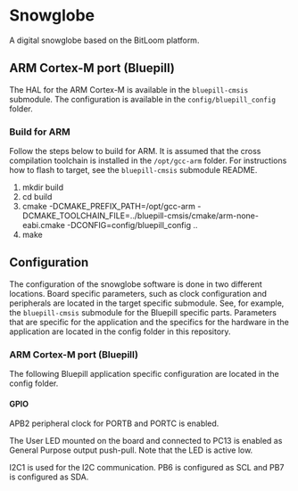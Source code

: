# Snowglobe

A digital snowglobe based on the BitLoom platform.

## ARM Cortex-M port (Bluepill)

The HAL for the ARM Cortex-M is available in the `bluepill-cmsis` submodule.
The configuration is available in the `config/bluepill_config` folder.

### Build for ARM

Follow the steps below to build for ARM. It is assumed that the cross
compilation toolchain is installed in the `/opt/gcc-arm` folder. For
instructions how to flash to target, see the `bluepill-cmsis` submodule README.

1. mkdir build
1. cd build
1. cmake -DCMAKE_PREFIX_PATH=/opt/gcc-arm -DCMAKE_TOOLCHAIN_FILE=../bluepill-cmsis/cmake/arm-none-eabi.cmake -DCONFIG=config/bluepill_config ..
1. make

## Configuration

The configuration of the snowglobe software is done in two different locations.
Board specific parameters, such as clock configuration and peripherals are
located in the target specific submodule. See, for example, the `bluepill-cmsis`
submodule for the Bluepill specific parts. Parameters that are specific for the
application and the specifics for the hardware in the application are located in
the config folder in this repository.

### ARM Cortex-M port (Bluepill)

The following Bluepill application specific configuration are located in the
config folder.

#### GPIO

APB2 peripheral clock for PORTB and PORTC is enabled.

The User LED mounted on the board and connected to PC13 is enabled as General
Purpose output push-pull. Note that the LED is active low.

I2C1 is used for the I2C communication. PB6 is configured as SCL and PB7 is
configured as SDA.
